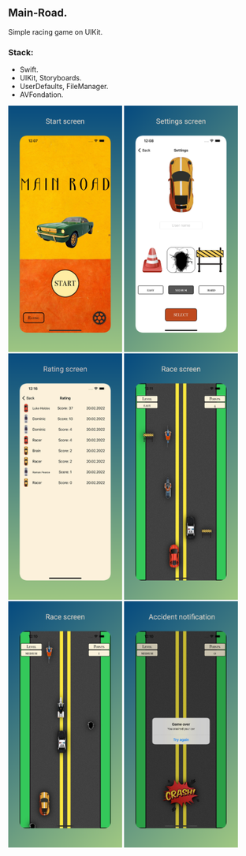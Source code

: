## Main-Road.
Simple racing game on UIKit.

### Stack:
+ Swift.
+ UIKit, Storyboards.
+ UserDefaults, FileManager.
+ AVFondation.

<img src="https://github.com/Dmitrievskij90/Readme/blob/main/AppScreenshots/MainRoad/Apple%20iPhone%2011%20Pro%20Max%20Screenshot%200.png" height='500'> <img src="https://github.com/Dmitrievskij90/Readme/blob/main/AppScreenshots/MainRoad/Apple%20iPhone%2011%20Pro%20Max%20Screenshot%201.png" height='500'> <img src="https://github.com/Dmitrievskij90/Readme/blob/main/AppScreenshots/MainRoad/Apple%20iPhone%2011%20Pro%20Max%20Screenshot%202.png" height='500'> <img src="https://github.com/Dmitrievskij90/Readme/blob/main/AppScreenshots/MainRoad/Apple%20iPhone%2011%20Pro%20Max%20Screenshot%203.png" height='500'> <img src="https://github.com/Dmitrievskij90/Readme/blob/main/AppScreenshots/MainRoad/Apple%20iPhone%2011%20Pro%20Max%20Screenshot%204.png" height='500'> <img src="https://github.com/Dmitrievskij90/Readme/blob/main/AppScreenshots/MainRoad/Apple%20iPhone%2011%20Pro%20Max%20Screenshot%205.png" height='500'>

